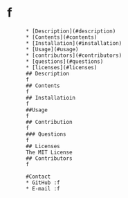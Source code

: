 # f
          
          * [Description](#description)
          * [Contents](#contents)
          * [Installation](#installation)
          * [Usage](#usage)
          * [contributors](#contributors)
          * [questions](#questions)
          * [licenses](#licenses)
          ## Description
          f
          ## Contents
          f
          ## Installatioin
          f
          ##Usage
          f
          ## Contribution
          f
          ### Questions
          f
          ## Licenses
          The MIT License
          ## Contributors
          f

          #Contact
          * GitHub :f
          * E-mail :f